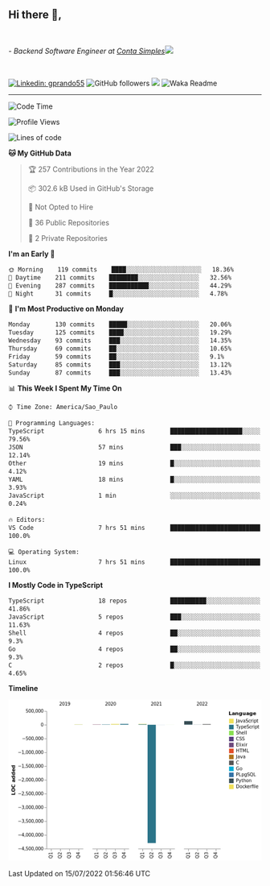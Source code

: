 <h2>Hi there  👋,</h2> </br>

<p><em>- Backend Software Engineer at <a href="https://contasimples.com">Conta Simples</a><img src="https://media.giphy.com/media/WUlplcMpOCEmTGBtBW/giphy.gif" width="30"> 
</em></p></br>


[![Linkedin: gprando55](https://img.shields.io/badge/-gprando55-blue?style=flat-square&logo=Linkedin&logoColor=white&link=https://www.linkedin.com/in/gprando55/)](https://www.linkedin.com/in/gprando55)
![GitHub followers](https://img.shields.io/github/followers/gprando55?label=Follow&style=social)
![](https://visitor-badge.glitch.me/badge?page_id=gprando55.gprando55)
![Waka Readme](https://github.com/gprando55/gprando55/workflows/Waka%20Readme/badge.svg)

---
<!--START_SECTION:waka-->
![Code Time](http://img.shields.io/badge/Code%20Time-0%20secs-blue)

![Profile Views](http://img.shields.io/badge/Profile%20Views-0-blue)

![Lines of code](https://img.shields.io/badge/From%20Hello%20World%20I%27ve%20Written--4%20Million%20lines%20of%20code-blue)

**🐱 My GitHub Data** 

> 🏆 257 Contributions in the Year 2022
 > 
> 📦 302.6 kB Used in GitHub's Storage 
 > 
> 🚫 Not Opted to Hire
 > 
> 📜 36 Public Repositories 
 > 
> 🔑 2 Private Repositories  
 > 
**I'm an Early 🐤** 

```text
🌞 Morning    119 commits    ████░░░░░░░░░░░░░░░░░░░░░   18.36% 
🌆 Daytime    211 commits    ████████░░░░░░░░░░░░░░░░░   32.56% 
🌃 Evening    287 commits    ███████████░░░░░░░░░░░░░░   44.29% 
🌙 Night      31 commits     █░░░░░░░░░░░░░░░░░░░░░░░░   4.78%

```
📅 **I'm Most Productive on Monday** 

```text
Monday       130 commits    █████░░░░░░░░░░░░░░░░░░░░   20.06% 
Tuesday      125 commits    ████░░░░░░░░░░░░░░░░░░░░░   19.29% 
Wednesday    93 commits     ███░░░░░░░░░░░░░░░░░░░░░░   14.35% 
Thursday     69 commits     ██░░░░░░░░░░░░░░░░░░░░░░░   10.65% 
Friday       59 commits     ██░░░░░░░░░░░░░░░░░░░░░░░   9.1% 
Saturday     85 commits     ███░░░░░░░░░░░░░░░░░░░░░░   13.12% 
Sunday       87 commits     ███░░░░░░░░░░░░░░░░░░░░░░   13.43%

```


📊 **This Week I Spent My Time On** 

```text
⌚︎ Time Zone: America/Sao_Paulo

💬 Programming Languages: 
TypeScript               6 hrs 15 mins       ████████████████████░░░░░   79.56% 
JSON                     57 mins             ███░░░░░░░░░░░░░░░░░░░░░░   12.14% 
Other                    19 mins             █░░░░░░░░░░░░░░░░░░░░░░░░   4.12% 
YAML                     18 mins             █░░░░░░░░░░░░░░░░░░░░░░░░   3.93% 
JavaScript               1 min               ░░░░░░░░░░░░░░░░░░░░░░░░░   0.24%

🔥 Editors: 
VS Code                  7 hrs 51 mins       █████████████████████████   100.0%

💻 Operating System: 
Linux                    7 hrs 51 mins       █████████████████████████   100.0%

```

**I Mostly Code in TypeScript** 

```text
TypeScript               18 repos            ██████████░░░░░░░░░░░░░░░   41.86% 
JavaScript               5 repos             ███░░░░░░░░░░░░░░░░░░░░░░   11.63% 
Shell                    4 repos             ██░░░░░░░░░░░░░░░░░░░░░░░   9.3% 
Go                       4 repos             ██░░░░░░░░░░░░░░░░░░░░░░░   9.3% 
C                        2 repos             █░░░░░░░░░░░░░░░░░░░░░░░░   4.65%

```


**Timeline**

![Chart not found](https://raw.githubusercontent.com/gprando55/gprando55/master/charts/bar_graph.png) 


 Last Updated on 15/07/2022 01:56:46 UTC
<!--END_SECTION:waka-->
